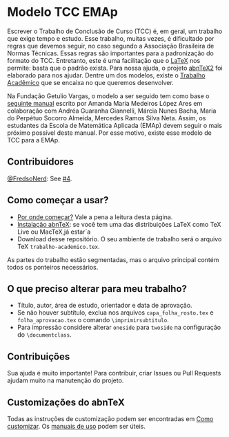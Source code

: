# Modelo TCC EMAp

Escrever o Trabalho de Conclusão de Curso (TCC) é, em geral, um trabalho que exige
tempo e estudo. Esse trabalho, muitas vezes, é dificultado por regras que
devemos seguir, no caso segundo a Associação Brasileira de Normas Técnicas.
Essas regras são importantes para a padronização do formato do TCC.
Entretanto, este é uma facilitação que o
[LaTeX](https://www.latex-project.org/) nos permite: basta que o padrão
exista. Para nossa ajuda, o projeto [abnTeX2](https://www.abntex.net.br/) foi
elaborado para nos ajudar. Dentre um dos modelos, existe o [Trabalho
Acadêmico](https://github.com/abntex/abntex2/blob/master/doc/latex/abntex2/examples/abntex2-modelo-trabalho-academico.tex)
que se encaixa no que queremos desenvolver. 

Na Fundação Getulio Vargas, o modelo a ser seguido tem como base o [seguinte
manual](https://github.com/lucasmoschen/modelo-tcc-emap/tree/main/regras)
escrito por Amanda Maria Medeiros López Ares em colaboração com Andréa Guaranha Giannelli,
Márcia Nunes Bacha, Maria do Perpétuo Socorro
Almeida, Mercedes Ramos Silva Neta. Assim, os estudantes da Escola de
Matemática Aplicada (EMAp) devem seguir o mais próximo possível deste manual. Por
esse motivo, existe esse modelo de TCC para a EMAp. 

## Contribuidores 

[@FredsoNerd](https://github.com/FredsoNerd): See [#4](https://github.com/lucasmoschen/modelo-tcc-emap/issues/4).

## Como começar a usar? 

- [Por onde começar?](https://github.com/abntex/abntex2/wiki/PorOndeComecar)
  Vale a pena a leitura desta página. 
- [Instalação abnTeX](https://github.com/abntex/abntex2/wiki/Instalacao): se
  você tem uma das distribuições LaTeX como TeX Live ou MacTeX,já estar´a
- Download desse repositório. O seu ambiente de trabalho será o arquivo TeX
  `trabalho-academico.tex`. 

As partes do trabalho estão segmentadas, mas o arquivo principal contém todos
os ponteiros necessários. 

## O que preciso alterar para meu trabalho? 

- Título, autor, área de estudo, orientador e data de aprovação. 
- Se não houver subtítulo, exclua nos arquivos `capa_folha_rosto.tex` e `folha_aprovacao.tex`
  o comando `\imprimirsubtitulo`. 
- Para impressão considere alterar `oneside` para `twoside` na configuração do
 `\documentclass`. 

## Contribuições 

Sua ajuda é muito importante! Para contribuir, criar Issues ou Pull Requests
ajudam muito na manutenção do projeto. 

## Customizações do abnTeX 

Todas as instruções de customização podem ser encontradas em [Como
customizar](https://github.com/abntex/abntex2/wiki/ComoCustomizar). Os
[manuais de uso](https://www.ctan.org/pkg/abntex2) podem ser úteis. 
